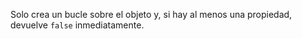 Solo crea un bucle sobre el objeto y, si hay al menos una propiedad, devuelve `false` inmediatamente.
